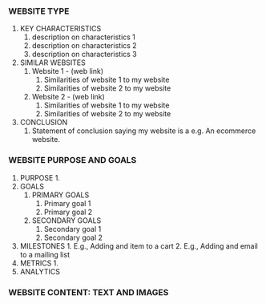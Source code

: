 ### WEBSITE TYPE ###

1. KEY CHARACTERISTICS
    1. description on characteristics 1
    2. description on characteristics 2
    3. description on characteristics 3
2. SIMILAR WEBSITES
    1. Website 1 - (web link)
        1. Similarities of website 1 to my website
        2. Similarities of website 2 to my website
    2. Website 2 - (web link)
        1. Similarities of website 1 to my website
        2. Similarities of website 2 to my website
3. CONCLUSION
    1. Statement of conclusion saying my website is a e.g. An ecommerce website.

### WEBSITE PURPOSE AND GOALS ###

1. PURPOSE
    1. 
2. GOALS
    1. PRIMARY GOALS
        1. Primary goal 1
        2. Primary goal 2
    2. SECONDARY GOALS
        1. Secondary goal 1
        2. Secondary goal 2
3. MILESTONES
        1. E.g., Adding and item to a cart
        2. E.g., Adding and email to a mailing list
4. METRICS
        1. 
5. ANALYTICS

### WEBSITE CONTENT: TEXT AND IMAGES ###

